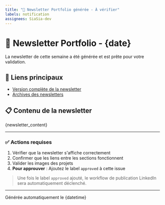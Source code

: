 ```yaml
---
title: "🔔 Newsletter Portfolio générée - À vérifier"
labels: notification
assignees: SiaSia-dev
---
```


# 📰 Newsletter Portfolio - {date}

La newsletter de cette semaine a été générée et est prête pour votre validation.

## 🔗 Liens principaux
- [Version complète de la newsletter](https://siasia-dev.github.io/portfolio-newsletter/latest.html)
- [Archives des newsletters](https://siasia-dev.github.io/portfolio-newsletter/archives.html)

## 📋 Contenu de la newsletter

{newsletter_content}

---

### ✅ Actions requises
1. Vérifier que la newsletter s'affiche correctement
2. Confirmer que les liens entre les sections fonctionnent
3. Valider les images des projets
4. **Pour approuver** : Ajoutez le label `approved` à cette issue

> Une fois le label `approved` ajouté, le workflow de publication LinkedIn sera automatiquement déclenché.

---

Générée automatiquement le {datetime}